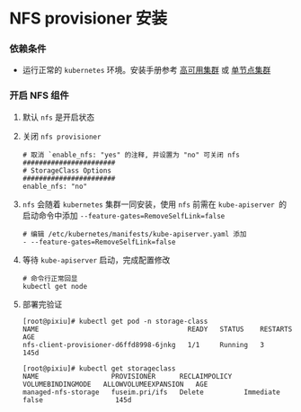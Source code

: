 # NFS provisioner 安装

### 依赖条件
- 运行正常的 `kubernetes` 环境。安装手册参考 [高可用集群](../install/multinode.md) 或 [单节点集群](../install/all-in-one.md)

### 开启 NFS 组件
1. 默认 `nfs` 是开启状态

2. 关闭 `nfs provisioner`
    ```shell
    # 取消 `enable_nfs: "yes" 的注释, 并设置为 "no" 可关闭 nfs
    #######################
    # StorageClass Options
    #######################
    enable_nfs: "no"
    ```

3. `nfs` 会随着 `kubernetes` 集群一同安装，使用 `nfs` 前需在 `kube-apiserver `的启动命令中添加 `--feature-gates=RemoveSelfLink=false`
   ```shell
   # 编辑 /etc/kubernetes/manifests/kube-apiserver.yaml 添加
   - --feature-gates=RemoveSelfLink=false
   ```

4. 等待 `kube-apiserver` 启动，完成配置修改
   ```shell
   # 命令行正常回显
   kubectl get node
   ```

5. 部署完验证
   ```shell
   [root@pixiu]# kubectl get pod -n storage-class
   NAME                                     READY   STATUS    RESTARTS   AGE
   nfs-client-provisioner-d6ffd8998-6jnkg   1/1     Running   3          145d
   
   [root@pixiu]# kubectl get storageclass
   NAME                  PROVISIONER      RECLAIMPOLICY   VOLUMEBINDINGMODE   ALLOWVOLUMEEXPANSION   AGE
   managed-nfs-storage   fuseim.pri/ifs   Delete          Immediate           false                  145d
   ```

